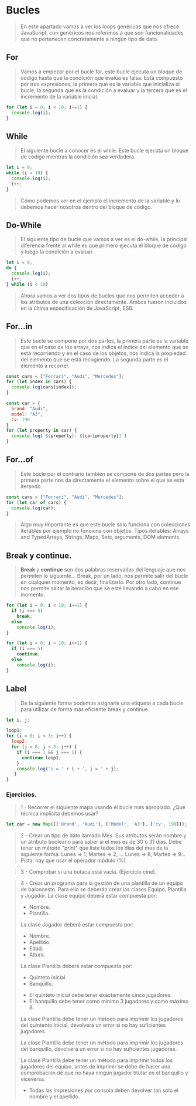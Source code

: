 # Bucles

>En este apartado vamos a ver los loops genéricos que nos ofrece JavaScript, con genéricos nos referimos a que son funcionalidades que no pertenecen concretamente a ningún tipo de dato. 

## For
>Vamos a empezar por el bucle for, este bucle ejecuta un bloque de código hasta que la condición que evalúa es falsa. Está compuesto por tres expresiones, la primera qué es la variable que inicializa el bucle, la segunda que es la condición a evaluar y la tercera que es el incremento de la variable inicial.

```javascript
for (let i = 0; i < 10; i+=1) {
  console.log(i);
}
```

## While
>El siguiente bucle a conocer es el while. Este bucle ejecuta un bloque de código mientras la condición sea verdadera.

```javascript
let i = 0;
while (i < 10) {
  console.log(i);
  i++;
}
```

>Cómo podemos ver en el ejemplo el incremento de la variable y lo debemos hacer nosotros dentro del bloque de código.

## Do-While
>El siguiente tipo de bucle que vamos a ver es el do-while, la principal diferencia frente al while es que primero ejecuta el bloque de código y luego la condición a evaluar.

```javascript
let i = 0;
do {
  console.log(i);
  i++;
} while (i < 10)
```

>Ahora vamos a ver dos tipos de bucles que nos permiten acceder a los atributos de una colección directamente.  Ambos fueron incluidos en la última especificación de JavaScript, ES6.

## For...in

>Este bucle se compone por dos partes, la primera parte es la variable que en el caso de los arrays, nos indica el índice del elemento que se está recorriendo y en el caso de los objetos, nos indica la propiedad del elemento que se está recogiendo. La segunda parte es el elemento a recorrer.

```javascript
const cars = ["Ferrari", "Audi", "Mercedes"];
for (let index in cars) {
  console.log(cars[index]);
}

const car = {
  brand: "Audi",
  model: "A3",
  cv: 190
}
for (let property in car) {
  console.log(`${property}: ${car[property]}`)
}
```

## For...of

>Este bucle por el contrario también se compone de dos partes pero la primera parte nos da directamente el elemento sobre el que se está iterando.
```javascript
const cars = ["Ferrari", "Audi", "Mercedes"];
for (let car of cars) {
  console.log(car);
}
```

>Algo muy importante es que este bucle solo funciona con colecciones iterables por ejemplo no funciona con objetos. Tipos iterables: Arrays and TypedArrays, Strings, Maps, Sets, arguments, DOM elements.

## Break y continue.

>__Break__ y __continue__ son dos palabras reservadas del lenguaje que nos permiten lo siguiente... Break, por un lado, nos permite salir del bucle en cualquier momento, es decir, finalizarlo. Por otro lado, continue nos permite saltar la iteración que se esté llevando a cabo en ese momento.

```javascript
for (let i = 0; i < 10; i+=1) {
  if (i === 5)
    break;
  else
    console.log(i);
}
```
```javascript
for (let i = 0; i < 10; i+=1) {
  if (i === 5)
    continue;
  else
    console.log(i);
}
```

## Label

> De la siguiente forma podemos asignarle una etiqueta a cada bucle para utilizar de forma más eficiente break y continue.

```javascript
let i, j;

loop1:
for (i = 0; i < 3; i++) { 
  loop2:
  for (j = 0; j < 3; j++) { 
    if (i === 1 && j === 1) {
      continue loop1;
    }
    console.log('i = ' + i + ', j = ' + j);
   }
}
```

>

### Ejercicios.

> 1 - Recorrer el siguiente mapa usando el bucle mas apropiado. ¿Qué técnica implicita debemos usar?

```javascript
let car = new Map([['Brand', 'Audi'], ['Model', 'A3'], ['cv', 190]]);
```

> 2 - Crear un tipo de dato llamado Mes. Sus atributos serán nombre y un atributo booleano para saber si el mes es de 30 o 31 días. Debe tener un método "print" que liste todos los días del mes de la siguiente forma: Lunes => 1, Martes => 2, ... Lunes => 8, Martes => 9... Pista: hay que usar el operador módulo (%). 

> 3 - Comprobar si una butaca está vacía. (Ejercicio cine).

> 4 - Crear un programa para la gestión de una plantilla de un equipo de baloncesto. Para ello se deberán crear las clases Equipo, Plantilla y Jugador. 
La clase equipo deberá estar compuesta por: 
>-	Nombre.
>-	Plantilla.
>
>La clase Jugador deberá estar compuesta por:
>-	Nombre.
>-	Apellido.
>-	Edad.
>-	Altura.
>
>La clase Plantilla deberá estar compuesta por:
>-	Quinteto inicial.
>-	Banquillo.
>
>* El quinteto inicial debe tener exactamente cinco jugadores. 
>* El banquillo debe tener como mínimo 3 jugadores y como máximo 8.
>
>La clase Plantilla debe tener un método para imprimir los jugadores del quintento inicial, devolverá un error si no hay suficientes jugadores.
>
>La clase Plantilla debe tener un método para imprimir los jugadores del banquillo, devolverá un error si no hay suficientes jugadores.
>
>La clase Plantilla debe tener un método para imprimir todos los jugadores del equipo, antes de imprimir se debe de hacer una comprobación de que no haya ningún jugador titular en el banquillo y viceversa.
>
>* Todas las impresiones por consola deben devolver tan sólo el nombre y el apellido.
